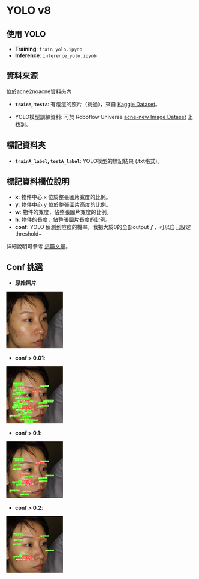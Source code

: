 # YOLO v8
## 使用 YOLO
- **Training**: `train_yolo.ipynb`
- **Inference**: `inference_yolo.ipynb`

## 資料來源
位於acne2noacne資料夾內
- **`trainA`, `testA`**: 有痘痘的照片（挑過），來自 [Kaggle Dataset](https://www.kaggle.com/datasets/manuelhettich/acne04)。

- YOLO模型訓練資料: 可於 Roboflow Universe [acne-new Image Dataset](https://universe.roboflow.com/buyumedatasets/acne-new/dataset/36) 上找到。


## 標記資料夾
- **`trainA_label`, `testA_label`**: YOLO模型的標記結果 (.txt格式)。


## 標記資料欄位說明

- **x**: 物件中心 x 位於整張圖片寬度的比例。
- **y**: 物件中心 y 位於整張圖片高度的比例。
- **w**: 物件的寬度，佔整張圖片寬度的比例。
- **h**: 物件的長度，佔整張圖片長度的比例。
- **conf**: YOLO 偵測到痘痘的機率，我把大於0的全部output了，可以自己設定threshold~

詳細說明可參考 [這篇文章](https://blog.cavedu.com/2019/07/25/yolo-identification-model/)。


## Conf 挑選

- **原始照片**  
<img src="example/levle0_1.jpg" width="30%">

- **conf > 0.01**:  
<img src="example/levle0_1_0.01.jpg" width="30%">

- **conf > 0.1**:  
<img src="example/levle0_1_0.1.jpg" width="30%">

- **conf > 0.2**:  
<img src="example/levle0_1_0.2.jpg" width="30%">
